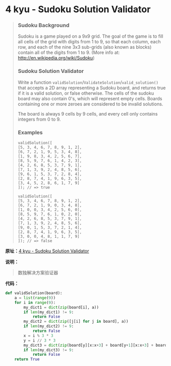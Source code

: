# 4 kyu - Sudoku Solution Validator


>### Sudoku Background
>
>Sudoku is a game played on a 9x9 grid. The goal of the game is to fill all cells of the grid with digits from 1 to 9, so that each column, each row, and each of the nine 3x3 sub-grids (also known as blocks) contain all of the digits from 1 to 9. 
>(More info at: <http://en.wikipedia.org/wiki/Sudoku>)
>
>### Sudoku Solution Validator
>
>Write a function `validSolution`/`ValidateSolution`/`valid_solution()` that accepts a 2D array representing a Sudoku board, and returns true if it is a valid solution, or false otherwise. The cells of the sudoku board may also contain 0's, which will represent empty cells. Boards containing one or more zeroes are considered to be invalid solutions.
>
>The board is always 9 cells by 9 cells, and every cell only contains integers from 0 to 9.
>
>### Examples
>
>```
>validSolution([
>[5, 3, 4, 6, 7, 8, 9, 1, 2],
>[6, 7, 2, 1, 9, 5, 3, 4, 8],
>[1, 9, 8, 3, 4, 2, 5, 6, 7],
>[8, 5, 9, 7, 6, 1, 4, 2, 3],
>[4, 2, 6, 8, 5, 3, 7, 9, 1],
>[7, 1, 3, 9, 2, 4, 8, 5, 6],
>[9, 6, 1, 5, 3, 7, 2, 8, 4],
>[2, 8, 7, 4, 1, 9, 6, 3, 5],
>[3, 4, 5, 2, 8, 6, 1, 7, 9]
>]); // => true
>
>validSolution([
>[5, 3, 4, 6, 7, 8, 9, 1, 2], 
>[6, 7, 2, 1, 9, 0, 3, 4, 8],
>[1, 0, 0, 3, 4, 2, 5, 6, 0],
>[8, 5, 9, 7, 6, 1, 0, 2, 0],
>[4, 2, 6, 8, 5, 3, 7, 9, 1],
>[7, 1, 3, 9, 2, 4, 8, 5, 6],
>[9, 0, 1, 5, 3, 7, 2, 1, 4],
>[2, 8, 7, 4, 1, 9, 6, 3, 5],
>[3, 0, 0, 4, 8, 1, 1, 7, 9]
>]); // => false
>```



**原址：**[4 kyu - Sudoku Solution Validator](<https://www.codewars.com/kata/529bf0e9bdf7657179000008>)



**说明：**

> 数独解决方案验证器



**代码：**

```python
def validSolution(board):
    a = list(range(9))
    for i in range(9):
        my_dict1 = dict(zip(board[i], a))
        if len(my_dict1) != 9:
            return False
        my_dict2 = dict(zip([j[i] for j in board], a))
        if len(my_dict2) != 9:
            return False
        x = i % 3 * 3
        y = i // 3 * 3
        my_dict3 = dict(zip(board[y][x:x+3] + board[y+1][x:x+3] + board[y+2][x:x+3], a))
        if len(my_dict3) != 9:
            return False
    return True
```

